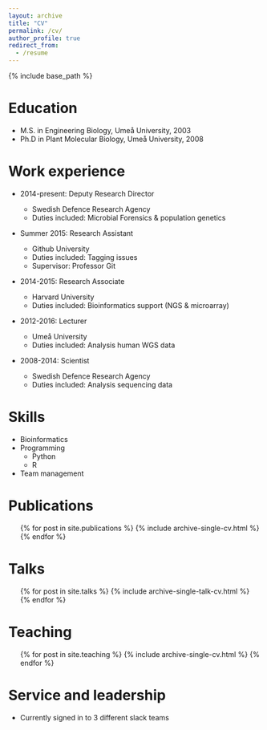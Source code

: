 ```yaml
---
layout: archive
title: "CV"
permalink: /cv/
author_profile: true
redirect_from:
  - /resume
---
```


{% include base_path %}

Education
======
* M.S. in Engineering Biology, Umeå University, 2003
* Ph.D in Plant Molecular Biology, Umeå University, 2008

Work experience
======
* 2014-present: Deputy Research Director
  * Swedish Defence Research Agency
  * Duties included: Microbial Forensics & population genetics

* Summer 2015: Research Assistant
  * Github University
  * Duties included: Tagging issues
  * Supervisor: Professor Git

* 2014-2015: Research Associate
  * Harvard University
  * Duties included: Bioinformatics support (NGS & microarray)

* 2012-2016: Lecturer
  * Umeå University
  * Duties included: Analysis human WGS data 

* 2008-2014: Scientist
  * Swedish Defence Research Agency
  * Duties included: Analysis sequencing data

Skills
======
* Bioinformatics
* Programming
  * Python
  * R
* Team management

Publications
======
  <ul>{% for post in site.publications %}
    {% include archive-single-cv.html %}
  {% endfor %}</ul>
  
Talks
======
  <ul>{% for post in site.talks %}
    {% include archive-single-talk-cv.html %}
  {% endfor %}</ul>
  
Teaching
======
  <ul>{% for post in site.teaching %}
    {% include archive-single-cv.html %}
  {% endfor %}</ul>
  
Service and leadership
======
* Currently signed in to 3 different slack teams
